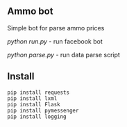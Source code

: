 ## Ammo bot

Simple bot for parse ammo prices

*python run.py* - run facebook bot

*python parse.py* - run data parse script


## Install

```
pip install requests
pip install lxml
pip install Flask
pip install pymessenger
pip install logging
```